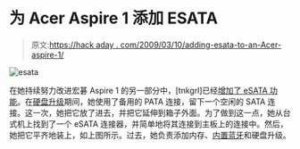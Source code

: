 # 为 Acer Aspire 1 添加 ESATA

> 原文:[https://hack aday . com/2009/03/10/adding-esata-to-an-Acer-aspire-1/](https://hackaday.com/2009/03/10/adding-esata-to-an-acer-aspire-1/)

![esata](../Images/caa8e26f4f6f809cb69c5b68bdd6ae45.png "esata")

在她持续努力改进宏碁 Aspire 1 的另一部分中，[tnkgrl]已经[增加了 eSATA 功能](http://tnkgrl.wordpress.com/2009/03/10/modding-the-acer-aspire-one-esata/)。在[硬盘升级](http://hackaday.com/2008/08/16/acer-aspire-one-hard-drive-upgrade/)期间，她使用了备用的 PATA 连接，留下一个空闲的 SATA 连接。这一次，她把它放了进去，并把它延伸到箱子外面。为了做到这一点，她从台式机上找到了一个 eSATA 连接器，并简单地将其连接到主板上的连接中。然后，她把它平齐地装上，如上图所示。过去，她负责添加内存、[内置蓝牙](http://hackaday.com/2008/08/14/modding-the-acer-aspire-one-with-bluetooth/)和硬盘升级。